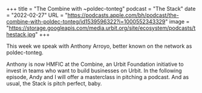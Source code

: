 +++
title = "The Combine with ~poldec-tonteg"
podcast = "The Stack"
date = "2022-02-27"
URL = "https://podcasts.apple.com/bh/podcast/the-combine-with-poldec-tonteg/id1539596322?i=1000552343329"
image = "https://storage.googleapis.com/media.urbit.org/site/ecosystem/podcasts/thestack.jpg"
+++

This week we speak with Anthony Arroyo, better known on the network as poldec-tonteg.


Anthony is now HMFIC at the Combine, an Urbit Foundation initiative to invest in teams who want to build businesses on Urbit. In the following episode, Andy and I will offer a masterclass in pitching a podcast. And as usual, the Stack is pitch perfect, baby.

